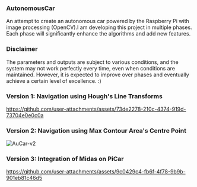 ### AutonomousCar

An attempt to create an autonomous car powered by the Raspberry Pi with image processing (OpenCV).I am developing this project in multiple phases.
Each phase will significantly enhance the algorithms and add new features.

### Disclaimer  

The parameters and outputs are subject to various conditions, and the system may not work perfectly every time, even when conditions are maintained. However, it is expected to improve over phases and eventually achieve a certain level of excellence. :)

### Version 1: Navigation using Hough's Line Transforms

https://github.com/user-attachments/assets/73de2278-210c-4374-919d-73704e0e0c0a

### Version 2: Navigation using Max Contour Area's Centre Point

![AuCar-v2](https://github.com/user-attachments/assets/46776ac8-1544-46b3-bc08-559635bca657)

### Version 3: Integration of Midas on PiCar

https://github.com/user-attachments/assets/9c0429c4-fb6f-4f78-9b9b-901eb81c46d5




